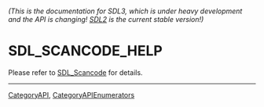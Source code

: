 ###### (This is the documentation for SDL3, which is under heavy development and the API is changing! [SDL2](https://wiki.libsdl.org/SDL2/) is the current stable version!)
# SDL_SCANCODE_HELP

Please refer to [SDL_Scancode](SDL_Scancode) for details.

----
[CategoryAPI](CategoryAPI), [CategoryAPIEnumerators](CategoryAPIEnumerators)

